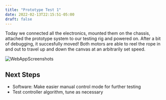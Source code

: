 ```yaml
---
title: "Prototype Test 1"
date: 2022-02-13T22:15:51-05:00
draft: false
---
```


Today we connected all the electronics, mounted them on the chassis, attached the prototype system to our testing rig and powered on. After a bit of debugging, it succesfully moved! Both motors are able to reel the rope in and out to travel up and down the canvas at an arbitrarily set speed. 


![WebAppScreenshots](/blog/WebApp/PrototypeRiggedTest.png)


Next Steps
-----
* Software: Make easier manual control mode for further testing
* Test controller algorithm, tune as necessary
